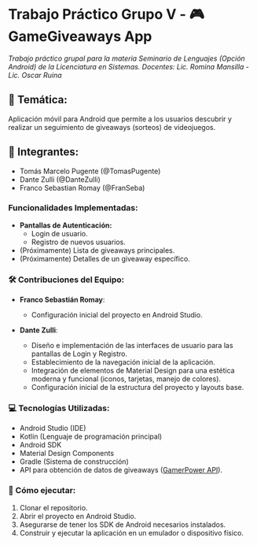 # Trabajo Práctico Grupo V - 🎮 GameGiveaways App
*Trabajo práctico grupal para la materia Seminario de Lenguajes (Opción Android) de la Licenciatura en Sistemas.*
*Docentes: Lic. Romina Mansilla - Lic. Oscar Ruina*

## 🎯 Temática:
Aplicación móvil para Android que permite a los usuarios descubrir y realizar un seguimiento de giveaways (sorteos) de videojuegos.

## 👥 Integrantes:

- Tomás Marcelo Pugente (@TomasPugente)
- Dante Zulli (@DanteZulli)
- Franco Sebastian Romay (@FranSeba)

### Funcionalidades Implementadas:

- **Pantallas de Autenticación:**
  - Login de usuario.
  - Registro de nuevos usuarios.
- (Próximamente) Lista de giveaways principales.
- (Próximamente) Detalles de un giveaway específico.

### 🛠️ Contribuciones del Equipo:

- **Franco Sebastián Romay**:
    - Configuración inicial del proyecto en Android Studio.

- **Dante Zulli**:
    - Diseño e implementación de las interfaces de usuario para las pantallas de Login y Registro.
    - Establecimiento de la navegación inicial de la aplicación.
    - Integración de elementos de Material Design para una estética moderna y funcional (iconos, tarjetas, manejo de colores).
    - Configuración inicial de la estructura del proyecto y layouts base.

### 💻 Tecnologías Utilizadas:

- Android Studio (IDE)
- Kotlin (Lenguaje de programación principal)
- Android SDK
- Material Design Components
- Gradle (Sistema de construcción)
- API para obtención de datos de giveaways ([GamerPower API](https://www.gamerpower.com/api-read)).

### 🚀 Cómo ejecutar:
1.  Clonar el repositorio.
2.  Abrir el proyecto en Android Studio.
3.  Asegurarse de tener los SDK de Android necesarios instalados.
4.  Construir y ejecutar la aplicación en un emulador o dispositivo físico.

